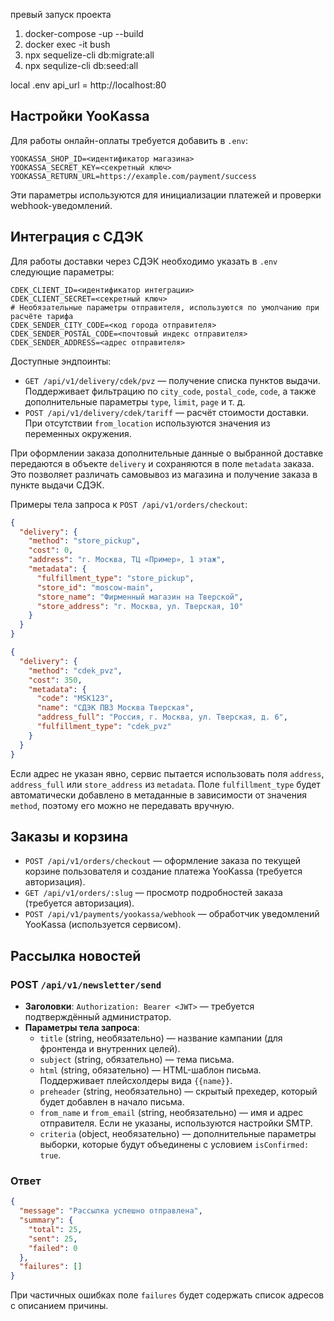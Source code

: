 превый запуск проекта

1. docker-compose -up --build
2. docker exec -it bush <node-app-name>
3. npx sequelize-cli db:migrate:all 
4. npx sequlize-cli db:seed:all


local .env api_url = http://localhost:80

## Настройки YooKassa

Для работы онлайн-оплаты требуется добавить в `.env`:

```
YOOKASSA_SHOP_ID=<идентификатор магазина>
YOOKASSA_SECRET_KEY=<секретный ключ>
YOOKASSA_RETURN_URL=https://example.com/payment/success
```

Эти параметры используются для инициализации платежей и проверки webhook-уведомлений.

## Интеграция с СДЭК

Для работы доставки через СДЭК необходимо указать в `.env` следующие параметры:

```
CDEK_CLIENT_ID=<идентификатор интеграции>
CDEK_CLIENT_SECRET=<секретный ключ>
# Необязательные параметры отправителя, используются по умолчанию при расчёте тарифа
CDEK_SENDER_CITY_CODE=<код города отправителя>
CDEK_SENDER_POSTAL_CODE=<почтовый индекс отправителя>
CDEK_SENDER_ADDRESS=<адрес отправителя>
```

Доступные эндпоинты:

- `GET /api/v1/delivery/cdek/pvz` — получение списка пунктов выдачи. Поддерживает фильтрацию по `city_code`, `postal_code`, `code`, а также дополнительные параметры `type`, `limit`, `page` и т. д.
- `POST /api/v1/delivery/cdek/tariff` — расчёт стоимости доставки. При отсутствии `from_location` используются значения из переменных окружения.

При оформлении заказа дополнительные данные о выбранной доставке передаются в объекте `delivery` и сохраняются в поле `metadata` заказа. Это позволяет различать самовывоз из магазина и получение заказа в пункте выдачи СДЭК.

Примеры тела запроса к `POST /api/v1/orders/checkout`:

```json
{
  "delivery": {
    "method": "store_pickup",
    "cost": 0,
    "address": "г. Москва, ТЦ «Пример», 1 этаж",
    "metadata": {
      "fulfillment_type": "store_pickup",
      "store_id": "moscow-main",
      "store_name": "Фирменный магазин на Тверской",
      "store_address": "г. Москва, ул. Тверская, 10"
    }
  }
}
```

```json
{
  "delivery": {
    "method": "cdek_pvz",
    "cost": 350,
    "metadata": {
      "code": "MSK123",
      "name": "СДЭК ПВЗ Москва Тверская",
      "address_full": "Россия, г. Москва, ул. Тверская, д. 6",
      "fulfillment_type": "cdek_pvz"
    }
  }
}
```

Если адрес не указан явно, сервис пытается использовать поля `address`, `address_full` или `store_address` из `metadata`. Поле `fulfillment_type` будет автоматически добавлено в метаданные в зависимости от значения `method`, поэтому его можно не передавать вручную.

## Заказы и корзина

- `POST /api/v1/orders/checkout` — оформление заказа по текущей корзине пользователя и создание платежа YooKassa (требуется авторизация).
- `GET /api/v1/orders/:slug` — просмотр подробностей заказа (требуется авторизация).
- `POST /api/v1/payments/yookassa/webhook` — обработчик уведомлений YooKassa (используется сервисом).

## Рассылка новостей

### POST `/api/v1/newsletter/send`

- **Заголовки**: `Authorization: Bearer <JWT>` — требуется подтверждённый администратор.
- **Параметры тела запроса**:
  - `title` (string, необязательно) — название кампании (для фронтенда и внутренних целей).
  - `subject` (string, обязательно) — тема письма.
  - `html` (string, обязательно) — HTML-шаблон письма. Поддерживает плейсхолдеры вида `{{name}}`.
  - `preheader` (string, необязательно) — скрытый прехедер, который будет добавлен в начало письма.
  - `from_name` и `from_email` (string, необязательно) — имя и адрес отправителя. Если не указаны, используются настройки SMTP.
  - `criteria` (object, необязательно) — дополнительные параметры выборки, которые будут объединены с условием `isConfirmed: true`.

### Ответ

```json
{
  "message": "Рассылка успешно отправлена",
  "summary": {
    "total": 25,
    "sent": 25,
    "failed": 0
  },
  "failures": []
}
```

При частичных ошибках поле `failures` будет содержать список адресов с описанием причины.

